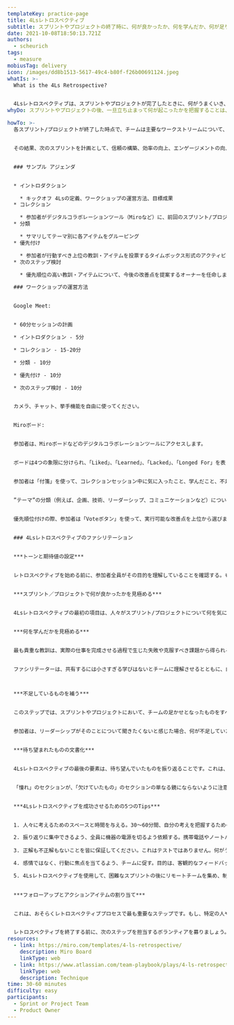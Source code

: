```yaml
---
templateKey: practice-page
title: 4Lsレトロスペクティブ
subtitle: スプリントやプロジェクトの終了時に、何が良かったか、何を学んだか、何が足りなかったか、何が待ち望まれたかを理解するためのチーム活動。
date: 2021-10-08T18:50:13.721Z
authors:
  - scheurich
tags:
  - measure
mobiusTag: delivery
icon: /images/dd8b1513-5617-49c4-b80f-f26b00691124.jpeg
whatIs: >-
  What is the 4Ls Retrospective?


  4Lsレトロスペクティブは、スプリントやプロジェクトが完了したときに、何がうまくいき、何がうまくいかなかったのか、そして何が改善できるのかを理解するために行われるチームの活動です。4Lとは、like（好き）、learned（学んだ）、lacked（足りない）、longed for（憧れ）の頭文字をとったものです。
whyDo: スプリントやプロジェクトの後、一旦立ち止まって何が起こったかを把握することは、チームにとって有益なことです。4Lsのレトロスペクティブは、チームがスプリントやプロジェクトのポジティブな要素を強調し、ネガティブな要素を理解し、感情的ではなく事実の観点から考えることを可能にする有用なツールです。

howTo: >-
  各スプリント/プロジェクトが終了した時点で、チームは主要なワークストリームについて、良かった点、学んだ点、不足していた点、待ち望んでいる点などの情報を提供します。


  その結果、次のスプリントを計画として、信頼の構築、効率の向上、エンゲージメントの向上を図るために、重点分野のオーナーとともに、実行可能な改善点の優先順位付けが行われます。


  ### サンプル アジェンダ


  * イントロダクション

    * キックオフ 4Lsの定義、ワークショップの運営方法、目標成果
  * コレクション

    * 参加者がデジタルコラボレーションツール（Miroなど）に、前回のスプリント/プロジェクトフェーズで気に入ったこと、学んだこと、不足したこと、待ち望んだことを記録するタイムボックス形式のアクティビティ
  * 分類

    * サマリしてテーマ別に各アイテムをグルーピング
  * 優先付け

    * 参加者が行動すべき上位の教訓・アイテムを投票するタイムボックス形式のアクティビティ
  * 次のステップ検討

    * 優先順位の高い教訓・アイテムについて、今後の改善点を提案するオーナーを任命します。発見を共有するために再グループ化し、アカウントチームとリーダーシップへ連携し、次のスプリントで計画し、実装します。

  ### ワークショップの運営方法


  Google Meet:


  * 60分セッションの計画

  * イントロダクション - 5分

  * コレクション - 15-20分

  * 分類 - 10分

  * 優先付け - 10分

  * 次のステップ検討 - 10分


  カメラ、チャット、挙手機能を自由に使ってください。


  Miroボード:


  参加者は、Miroボードなどのデジタルコラボレーションツールにアクセスします。


  ボードは4つの象限に分けられ、「Liked」、「Learned」、「Lacked」、「Longed For」を表します。ボードの数量は、ワークストリームを反映させるために必要であれば、コラボレーションボード（Miroなど）を編集すること調整することができます。


  参加者は「付箋」を使って、コレクションセッション中に気に入ったこと、学んだこと、不足したこと、憧れたことを貼り付けます。


  ”テーマ”の分類（例えば、企画、技術、リーダーシップ、コミュニケーションなど）について、チームで協力・連携して書き出します。


  優先順位付けの際、参加者は「Voteボタン」を使って、実行可能な改善点を上位から選びます。
  

  ### 4Lsレトロスペクティブのファシリテーション


  ***トーンと期待値の設定***


  レトロスペクティブを始める前に、参加者全員がその目的を理解していることを確認する。もしスプリント/プロジェクトがストレスの多いものだった場合、レトロスペクティブを始める前に、そのことについて率直かつ正直に話し合うことを検討してください。活動の方向性と期待を定めるのは、最終的にはファシリテーターの仕事であり、軽視してはいけません。最も成功するレトロスペクティブは、チームがその重要性と価値を完全に理解しているときに機能します。したがって、ファシリテーターは、開始前にこれが起こったことを確認するために特別な注意を払う必要があります。


  ***スプリント／プロジェクトで何が良かったかを見極める***


  4Lsレトロスペクティブの最初の項目は、人々がスプリント/プロジェクトについて何を気に入っているかを明らかにすることを目的としています。この項目は意図的に幅広く、自由に設定できるようになっています。参加者が何を気に入ったか、そしてなぜそれを気に入ったかについて、より多くの有益な洞察を得るよう参加者を導くのは、ファシリテーター次第です。目標は、特定のものが好まれた根本的な理由を明らかにすることであり、次のスプリント/プロジェクトでそれが再び起こるようにするためです。


  ***何を学んだかを見極める***


  最も貴重な教訓は、実際の仕事を完成させる過程で生じた失敗や克服すべき課題から得られることが多いです。しかし残念ながら、このような教訓はチーム内で共有されないことが多いのです。この振り返りの要素は、参加者が学んだことを振り返り、共有することを求めるものです。


  ファシリテーターは、共有するには小さすぎる学びはないとチームに理解させるとともに、自分たちが思っている以上の学びを発見できるように導くことが重要です。



  ***不足しているものを補う***


  このステップでは、スプリントやプロジェクトにおいて、チームの足かせとなったものをすべて洗い出すことを目的としています。これは、外部チームとのコミュニケーションの遅れのような単純なものから、明らかにするために特別な分析を必要とするような複雑なものまであります。スプリントやプロジェクトで何が足りなかったかを文書化する目的は、今後のスプリントやプロジェクトで同じ問題に遭遇しないようにするためです。


  参加者は、リーダーシップがそのことについて聞きたくないと感じた場合、何が不足していたかを共有することに気まずさを感じるのが一般的です。これは、その解決策が高価であったり、時間がかかったりするため、投資する価値がないと考えるからかもしれません。いずれにせよ、このステップでチームが安心してできるだけ多くのことを共有できるようにするのは、やはりファシリテーター次第です。


  ***待ち望まれたものの文書化***


  4Lsレトロスペクティブの最後の要素は、待ち望んでいたものを振り返ることです。これは、より良い機器のような目に見えるものであっても、リーダーシップの関与の多寡のような目に見えないものであってもかまいません。


  「憧れ」のセクションが、「欠けていたもの」のセクションの単なる鏡にならないように注意してください。似たようなものになることが多いのですが、何が必要かを判断し、それがもたらすであろうプラスの影響に基づいて優先順位をつける機会を与えてくれるのです。たとえば、「欠けているもの」のセクションで「より速いコンピュータ」がリストアップされていた場合、このステップで追加すべきは、必ずしも「速いコンピュータ」だけではありません。足りないものを解決するものとして、「より速いインターネット」や「より良いソフトウェア」などを含めることを検討してもよいでしょう。


  ***4Lsレトロスペクティブを成功させるための5つのTips***


  1. 人々に考えるためのスペースと時間を与える。30～60分間、自分の考えを把握するための中断されない時間。

  2. 振り返りに集中できるよう、全員に機器の電源を切るよう依頼する。携帯電話やノートパソコンに気を取られていると、振り返りがしにくくなります。
  
  3. 正解も不正解もないことを皆に保証してください。これはテストではありません。何がうまくいき、何がうまくいかなかったかについて、率直なフィードバックができないと感じたら、レトロスペクティブは貴重な洞察を見いだすことはできないでしょう。

  4. 感情ではなく、行動に焦点を当てるよう、チームに促す。目的は、客観的なフィードバックと振り返りを収集することです。スプリントがストレスフルだった場合、振り返りを行う前に、緊張を和らげ、雰囲気を明るくするために、できることを検討する。(深呼吸、背中をたたく)

  5. 4Lsレトロスペクティブを使用して、困難なスプリントの後にリモートチームを集め、制約のないコラボレーションを行います。リモートチームは孤立しがちで、正式な報告や反省の場がないため、士気が低下することがあります。オンラインレトロスペクティブを開催すると、チームの距離が縮まるだけでなく、何が困難で何がストレスだったかを発見し、次のスプリントがスムーズに進むようにする機会を与えることができます。
  

  ***フォローアップとアクションアイテムの割り当て***


  これは、おそらくレトロスペクティブプロセスで最も重要なステップです。もし、特定の人やチームにフォローアップのアクションアイテムを割り当てる時間を取らなければ、プロセスを完了したことから多くを得ることはできないでしょう。


  レトロスペクティブを終了する前に、次のステップを担当するボランティアを募りましょう。ボランティアがいないフォローアップについては、レトロスペクティブで洞察を発見した最も責任のある人物へ割り当てます。最後に、全員が今後期待されることを理解し、時間を割いてくれたことに感謝し、セッションを終了します。
resources:
  - link: https://miro.com/templates/4-ls-retrospective/
    description: Miro Board
    linkType: web
  - link: https://www.atlassian.com/team-playbook/plays/4-ls-retrospective-technique
    linkType: web
    description: Technique
time: 30-60 minutes
difficulty: easy
participants:
  - Sprint or Project Team
  - Product Owner
---
```

